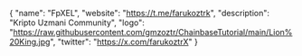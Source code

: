 {
  "name": "FpXEL",
  "website": "https://t.me/farukoztrk",
  "description": "Kripto Uzmani Community",
  "logo": "https://raw.githubusercontent.com/gmzoztr/ChainbaseTutorial/main/Lion%20King.jpg",
  "twitter": "https://x.com/farukoztrX"
}
